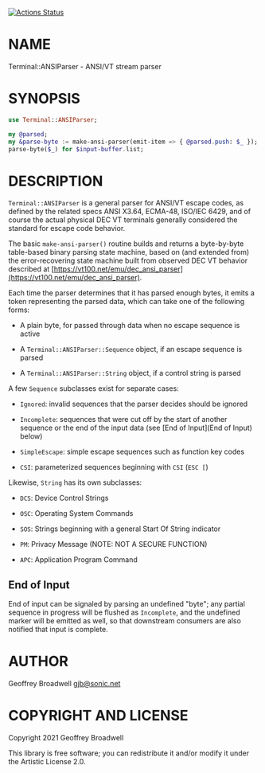 [![Actions Status](https://github.com/japhb/Terminal-ANSIParser/workflows/test/badge.svg)](https://github.com/japhb/Terminal-ANSIParser/actions)

NAME
====

Terminal::ANSIParser - ANSI/VT stream parser

SYNOPSIS
========

```raku
use Terminal::ANSIParser;

my @parsed;
my &parse-byte := make-ansi-parser(emit-item => { @parsed.push: $_ });
parse-byte($_) for $input-buffer.list;
```

DESCRIPTION
===========

`Terminal::ANSIParser` is a general parser for ANSI/VT escape codes, as defined by the related specs ANSI X3.64, ECMA-48, ISO/IEC 6429, and of course the actual physical DEC VT terminals generally considered the standard for escape code behavior.

The basic `make-ansi-parser()` routine builds and returns a byte-by-byte table-based binary parsing state machine, based on (and extended from) the error-recovering state machine built from observed DEC VT behavior described at [https://vt100.net/emu/dec_ansi_parser](https://vt100.net/emu/dec_ansi_parser).

Each time the parser determines that it has parsed enough bytes, it emits a token representing the parsed data, which can take one of the following forms:

  * A plain byte, for passed through data when no escape sequence is active

  * A `Terminal::ANSIParser::Sequence` object, if an escape sequence is parsed

  * A `Terminal::ANSIParser::String` object, if a control string is parsed

A few `Sequence` subclasses exist for separate cases:

  * `Ignored`: invalid sequences that the parser decides should be ignored

  * `Incomplete`: sequences that were cut off by the start of another sequence or the end of the input data (see [End of Input](End of Input) below)

  * `SimpleEscape`: simple escape sequences such as function key codes

  * `CSI`: parameterized sequences beginning with `CSI` (`ESC [`)

Likewise, `String` has its own subclasses:

  * `DCS`: Device Control Strings

  * `OSC`: Operating System Commands

  * `SOS`: Strings beginning with a general Start Of String indicator

  * `PM`: Privacy Message (NOTE: NOT A SECURE FUNCTION)

  * `APC`: Application Program Command

End of Input
------------

End of input can be signaled by parsing an undefined "byte"; any partial sequence in progress will be flushed as `Incomplete`, and the undefined marker will be emitted as well, so that downstream consumers are also notified that input is complete.

AUTHOR
======

Geoffrey Broadwell <gjb@sonic.net>

COPYRIGHT AND LICENSE
=====================

Copyright 2021 Geoffrey Broadwell

This library is free software; you can redistribute it and/or modify it under the Artistic License 2.0.

